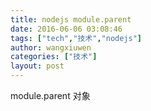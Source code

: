 ```yaml
---
title: nodejs module.parent
date: 2016-06-06 03:08:46
tags: ["tech","技术","nodejs"]
author: wangxiuwen
categories: ["技术"]
layout: post
---
```


module.parent 对象